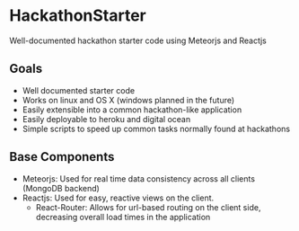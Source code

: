 # HackathonStarter
Well-documented hackathon starter code using Meteorjs and Reactjs

## Goals
* Well documented starter code
* Works on linux and OS X (windows planned in the future)
* Easily extensible into a common hackathon-like application
* Easily deployable to heroku and digital ocean
* Simple scripts to speed up common tasks normally found at hackathons

## Base Components
* Meteorjs: Used for real time data consistency across all clients (MongoDB backend)
* Reactjs: Used for easy, reactive views on the client. 
  * React-Router: Allows for url-based routing on the client side, decreasing overall load times in the application

